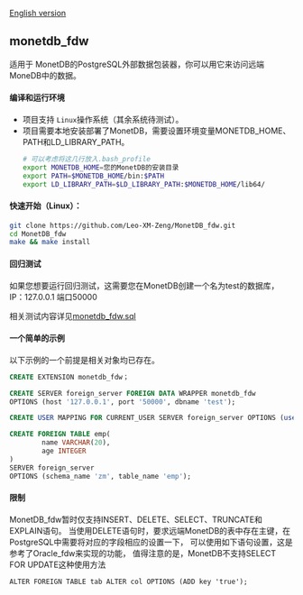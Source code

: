 [English version](README.md)

## monetdb_fdw

适用于 MonetDB的PostgreSQL外部数据包装器，你可以用它来访问远端MoneDB中的数据。

#### 编译和运行环境

* 项目支持 ``Linux``操作系统（其余系统待测试）。
* 项目需要本地安装部署了MonetDB，需要设置环境变量MONETDB_HOME、PATH和LD_LIBRARY_PATH。
  ```sh
  # 可以考虑将这几行放入.bash_profile
  export MONETDB_HOME=您的MonetDB的安装目录
  export PATH=$MONETDB_HOME/bin:$PATH
  export LD_LIBRARY_PATH=$LD_LIBRARY_PATH:$MONETDB_HOME/lib64/
  ```

#### 快速开始（Linux）：

```sh
git clone https://github.com/Leo-XM-Zeng/MonetDB_fdw.git
cd MonetDB_fdw
make && make install
```

#### 回归测试

如果您想要运行回归测试，这需要您在MonetDB创建一个名为test的数据库，IP：127.0.0.1 端口50000

相关测试内容详见[monetdb_fdw.sql](./sql/monetdb_fdw.sql)

#### 一个简单的示例

以下示例的一个前提是相关对象均已存在。

```sql
CREATE EXTENSION monetdb_fdw；

CREATE SERVER foreign_server FOREIGN DATA WRAPPER monetdb_fdw
OPTIONS (host '127.0.0.1', port '50000', dbname 'test');

CREATE USER MAPPING FOR CURRENT_USER SERVER foreign_server OPTIONS (user 'zm', password 'zm');

CREATE FOREIGN TABLE emp(
        name VARCHAR(20),
        age INTEGER
)
SERVER foreign_server
OPTIONS (schema_name 'zm', table_name 'emp');
```

#### 限制

MonetDB_fdw暂时仅支持INSERT、DELETE、SELECT、TRUNCATE和EXPLAIN语句。
当使用DELETE语句时，要求远端MonetDB的表中存在主键，在PostgreSQL中需要将对应的字段相应的设置一下，
可以使用如下语句设置，这是参考了Oracle_fdw来实现的功能，
值得注意的是，MonetDB不支持SELECT FOR UPDATE这种使用方法

```
ALTER FOREIGN TABLE tab ALTER col OPTIONS (ADD key 'true');
```

